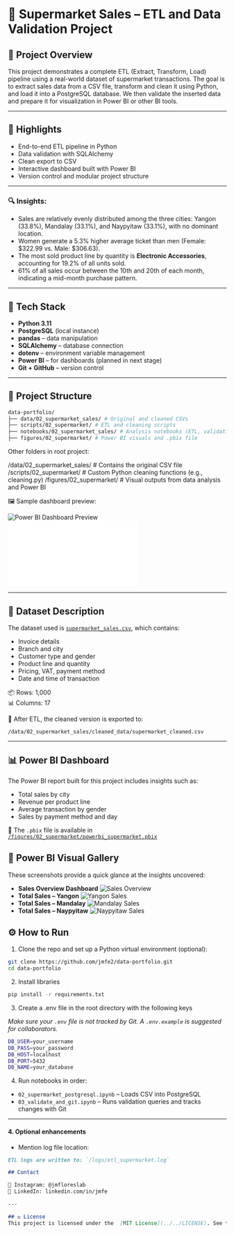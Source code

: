 # 🛒 Supermarket Sales – ETL and Data Validation Project

## 📌 Project Overview

This project demonstrates a complete ETL (Extract, Transform, Load) pipeline using a real-world dataset of supermarket transactions. The goal is to extract sales data from a CSV file, transform and clean it using Python, and load it into a PostgreSQL database. We then validate the inserted data and prepare it for visualization in Power BI or other BI tools.

---
## 🚀 Highlights

- End-to-end ETL pipeline in Python
- Data validation with SQLAlchemy
- Clean export to CSV
- Interactive dashboard built with Power BI
- Version control and modular project structure

--- 

### 🔍 Insights:

- Sales are relatively evenly distributed among the three cities: Yangon (33.8%), Mandalay (33.1%), and Naypyitaw (33.1%), with no dominant location.
- Women generate a 5.3% higher average ticket than men (Female: \$322.99 vs. Male: \$306.63).
- The most sold product line by quantity is **Electronic Accessories**, accounting for 19.2% of all units sold.
- 61% of all sales occur between the 10th and 20th of each month, indicating a mid-month purchase pattern.

---

## 🧰 Tech Stack

- **Python 3.11**
- **PostgreSQL** (local instance)
- **pandas** – data manipulation
- **SQLAlchemy** – database connection
- **dotenv** – environment variable management
- **Power BI** – for dashboards (planned in next stage)
- **Git + GitHub** – version control

---

## 📁 Project Structure


```bash
data-portfolio/
├── data/02_supermarket_sales/ # Original and cleaned CSVs
├── scripts/02_supermarket/ # ETL and cleaning scripts
├── notebooks/02_supermarket_sales/ # Analysis notebooks (ETL, validation)
├── figures/02_supermarket/ # Power BI visuals and .pbix file
```

Other folders in root project:

/data/02_supermarket_sales/ # Contains the original CSV file
/scripts/02_supermarket/ # Custom Python cleaning functions (e.g., cleaning.py)
/figures/02_supermarket/ # Visual outputs from data analysis and Power BI

🖼 Sample dashboard preview:

![Power BI Dashboard Preview](../../figures/02_supermarket/porwer_bi_dashboard_all.jpeg)
![Power BI Dashboard Executive Summary](../../figures/02_supermarket/executive_summary_supermarket.pdf)

---

## 📄 Dataset Description

The dataset used is [`supermarket_sales.csv`](https://www.kaggle.com/datasets/aungpyaeap/supermarket-sales), which contains:

- Invoice details
- Branch and city
- Customer type and gender
- Product line and quantity
- Pricing, VAT, payment method
- Date and time of transaction

📦 Rows: 1,000  
📊 Columns: 17

🧼 After ETL, the cleaned version is exported to:

`/data/02_supermarket_sales/cleaned_data/supermarket_cleaned.csv`

---

## 📊 Power BI Dashboard

The Power BI report built for this project includes insights such as:

- Total sales by city
- Revenue per product line
- Average transaction by gender
- Sales by payment method and day

🔗 The `.pbix` file is available in [`/figures/02_supermarket/powerbi_supermarket.pbix`](../figures/02_supermarket/powerbi_supermarket.pbix)

## 📸 Power BI Visual Gallery

These screenshots provide a quick glance at the insights uncovered:

- **Sales Overview Dashboard**
  ![Sales Overview](../../figures/02_supermarket/porwer_bi_dashboard_all.jpeg)
- **Total Sales – Yangon**
  ![Yangon Sales](../../figures/02_supermarket/power_b_yangon_city.jpeg)
- **Total Sales – Mandalay**
  ![Mandalay Sales](../../figures/02_supermarket/power_bi_mandalay_city.jpeg)
- **Total Sales – Naypyitaw**
  ![Naypyitaw Sales](../../figures/02_supermarket/power_bi_naypytaw_city.jpeg)

## ⚙️ How to Run

1. Clone the repo and set up a Python virtual environment (optional):

```bash
git clone https://github.com/jmfe2/data-portfolio.git
cd data-portfolio
```
   
2. Install libraries

```bash
pip install -r requirements.txt
```

3. Create a .env file in the root directory with the following keys 

*Make sure your `.env` file is not tracked by Git. A `.env.example` is suggested for collaborators.*

```bash
DB_USER=your_username
DB_PASS=your_password
DB_HOST=localhost
DB_PORT=5432
DB_NAME=your_database
```

4. Run notebooks in order:

- `02_supermarket_postgresql.ipynb` – Loads CSV into PostgreSQL
- `03_validate_and_git.ipynb` – Runs validation queries and tracks changes with Git

---

#### 4. Optional enhancements

- Mention log file location:

```md
ETL logs are written to: `/logs/etl_supermarket.log`

## Contact

📸 Instagram: @jmfloreslab
💼 LinkedIn: linkedin.com/in/jmfe

---

## ⚖️ License
This project is licensed under the  [MIT License](../../LICENSE). See the LICENSE file for details.